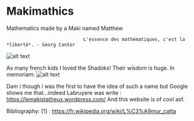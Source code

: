 # Makimathics
Mathematics made by a Maki named Matthew

                                L'essence des mathématiques, c'est la *liberté*. - Georg Cantor
![alt text](https://upload.wikimedia.org/wikipedia/commons/e/e4/Katta_%28Lemur_catta%29_jumping.jpg)


As many french kids I loved the Shadoks! Their wisdom is huge. In memoriam:
![alt text](https://actualitte.com/uploads/images/shadoks-devise-1fe73075-cf56-4668-970a-8c82f3a81a08.jpg)



Dam i though i was the first to have the idea of such a name but Google shows me that...indeed Labruyere was write : https://lemakistatheux.wordpress.com/
And this website is of cool asf. 









Bibliography: 
[1] : https://fr.wikipedia.org/wiki/L%C3%A9mur_catta
